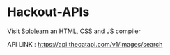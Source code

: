 # Hackout-APIs

Visit [Sololearn](https://www.sololearn.com/compiler-playground/web) an HTML, CSS and JS compiler

API LINK : https://api.thecatapi.com/v1/images/search
